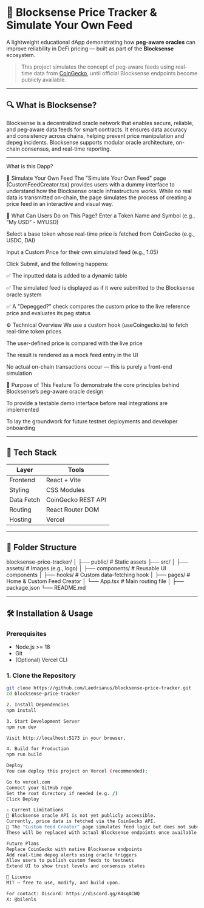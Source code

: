 # 🧠 Blocksense Price Tracker & Simulate Your Own Feed

A lightweight educational dApp demonstrating how **peg-aware oracles** can improve reliability in DeFi pricing — built as part of the **Blocksense** ecosystem.

> This project simulates the concept of peg-aware feeds using real-time data from [CoinGecko](https://coingecko.com), until official Blocksense endpoints become publicly available.

---

## 🔍 What is Blocksense?

Blocksense is a decentralized oracle network that enables secure, reliable, and peg-aware data feeds for smart contracts. It ensures data accuracy and consistency across chains, helping prevent price manipulation and depeg incidents. Blocksense supports modular oracle architecture, on-chain consensus, and real-time reporting.

---

What is this Dapp?

🧪 Simulate Your Own Feed
The "Simulate Your Own Feed" page (CustomFeedCreator.tsx) provides users with a dummy interface to understand how the Blocksense oracle infrastructure works. While no real data is transmitted on-chain, the page simulates the process of creating a price feed in an interactive and visual way.

🔧 What Can Users Do on This Page?
Enter a Token Name and Symbol (e.g., “My USD” - MYUSD)

Select a base token whose real-time price is fetched from CoinGecko (e.g., USDC, DAI)

Input a Custom Price for their own simulated feed (e.g., 1.05)

Click Submit, and the following happens:

✅ The inputted data is added to a dynamic table

✅ The simulated feed is displayed as if it were submitted to the Blocksense oracle system

✅ A "Depegged?" check compares the custom price to the live reference price and evaluates its peg status

⚙️ Technical Overview
We use a custom hook (useCoingecko.ts) to fetch real-time token prices

The user-defined price is compared with the live price

The result is rendered as a mock feed entry in the UI

No actual on-chain transactions occur — this is purely a front-end simulation

🎯 Purpose of This Feature
To demonstrate the core principles behind Blocksense’s peg-aware oracle design

To provide a testable demo interface before real integrations are implemented

To lay the groundwork for future testnet deployments and developer onboarding

---

## 🧩 Tech Stack

| Layer      | Tools                          |
|------------|-------------------------------|
| Frontend   | React + Vite                  |
| Styling    | CSS Modules                   |
| Data Fetch | CoinGecko REST API            |
| Routing    | React Router DOM              |
| Hosting    | Vercel                        |

---

## 📂 Folder Structure
blocksense-price-tracker/
│
├── public/ # Static assets
├── src/
│ ├── assets/ # Images (e.g., logo)
│ ├── components/ # Reusable UI components
│ ├── hooks/ # Custom data-fetching hook
│ ├── pages/ # Home & Custom Feed Creator
│ └── App.tsx # Main routing file
│
├── package.json
└── README.md


---

## 🛠️ Installation & Usage

### Prerequisites

- Node.js >= 18
- Git
- (Optional) Vercel CLI

### 1. Clone the Repository

```bash
git clone https://github.com/Laedrianus/blocksense-price-tracker.git
cd blocksense-price-tracker

2. Install Dependencies
npm install

3. Start Development Server
npm run dev

Visit http://localhost:5173 in your browser.

4. Build for Production
npm run build

Deploy
You can deploy this project on Vercel (recommended):

Go to vercel.com
Connect your GitHub repo
Set the root directory if needed (e.g. /)
Click Deploy

⚠️ Current Limitations
🔐 Blocksense oracle API is not yet publicly accessible.
Currently, price data is fetched via the CoinGecko API.
🤖 The "Custom Feed Creator" page simulates feed logic but does not submit to a real oracle network yet.
These will be replaced with actual Blocksense endpoints once available.

Future Plans
Replace CoinGecko with native Blocksense endpoints
Add real-time depeg alerts using oracle triggers
Allow users to publish custom feeds to testnets
Extend UI to show trust levels and consensus states

📄 License
MIT — free to use, modify, and build upon.

For contact: Discord: https://discord.gg/K4sqACWQ
X: @bilenls
